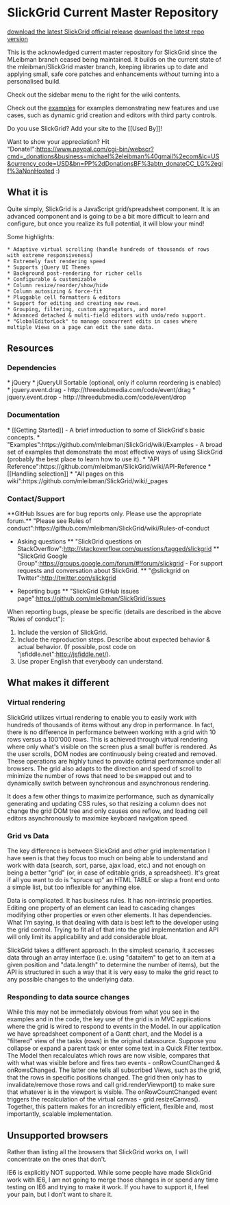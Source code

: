 # SlickGrid Current Master Repository

[download the latest SlickGrid official release](https://github.com/6pac/SlickGrid/releases)
[download the latest repo version](https://github.com/6pac/SlickGrid)

This is the acknowledged current master repository for SlickGrid since the MLeibman branch ceased being maintained.
It builds on the current state of the mleibman/SlickGrid master branch, keeping libraries up to date and applying small,
safe core patches and enhancements _without_ turning into a personalised build. 

Check out the sidebar menu to the right for the wiki contents.

Check out the [examples](https://github.com/6pac/SlickGrid/wiki/Examples) for examples demonstrating new features and use cases, such as dynamic grid creation and editors with third party controls.

Do you use SlickGrid? Add your site to the [[Used By]]!

Want to show your appreciation?  Hit "Donate!":https://www.paypal.com/cgi-bin/webscr?cmd=_donations&business=michael%2eleibman%40gmail%2ecom&lc=US&currency_code=USD&bn=PP%2dDonationsBF%3abtn_donateCC_LG%2egif%3aNonHosted :)

<h2>What it is</h2>

Quite simply, SlickGrid is a JavaScript grid/spreadsheet component.
It is an advanced component and is going to be a bit more difficult to learn and configure, but once you realize its full potential, it will blow your mind!

Some highlights:

    * Adaptive virtual scrolling (handle hundreds of thousands of rows with extreme responsiveness)
    * Extremely fast rendering speed
    * Supports jQuery UI Themes
    * Background post-rendering for richer cells
    * Configurable & customizable
    * Column resize/reorder/show/hide
    * Column autosizing & force-fit
    * Pluggable cell formatters & editors
    * Support for editing and creating new rows.
    * Grouping, filtering, custom aggregators, and more!
    * Advanced detached & multi-field editors with undo/redo support.
    * "GlobalEditorLock" to manage concurrent edits in cases where multiple Views on a page can edit the same data. 

<h2>Resources</h2>

<h3>Dependencies</h3>
* jQuery
* jQueryUI Sortable (optional, only if column reordering is enabled)
* jquery.event.drag - http://threedubmedia.com/code/event/drag
* jquery.event.drop - http://threedubmedia.com/code/event/drop

<h3>Documentation</h3>
* [[Getting Started]] - A brief introduction to some of SlickGrid's basic concepts.
* "Examples":https://github.com/mleibman/SlickGrid/wiki/Examples - A broad set of examples that demonstrate the most effective ways of using SlickGrid (probably the best place to learn how to use it).
* "API Reference":https://github.com/mleibman/SlickGrid/wiki/API-Reference
* [[Handling selection]]
* "All pages on this wiki":https://github.com/mleibman/SlickGrid/wiki/_pages

<h3>Contact/Support</h3>
**GitHub Issues are for bug reports only. Please use the appropriate forum.**
"Please see Rules of conduct":https://github.com/mleibman/SlickGrid/wiki/Rules-of-conduct

* Asking questions
** "SlickGrid questions on StackOverflow":http://stackoverflow.com/questions/tagged/slickgrid
** "SlickGrid Google Group":https://groups.google.com/forum/#!forum/slickgrid - For support requests and conversation about SlickGrid.
** "@slickgrid on Twitter":http://twitter.com/slickgrid

* Reporting bugs
** "SlickGrid GitHub issues page":https://github.com/mleibman/SlickGrid/issues

When reporting bugs, please be specific (details are described in the above "Rules of conduct"):

1. Include the version of SlickGrid.
2. Include the reproduction steps. Describe about expected behavior & actual behavior.
(If possible, post code on "jsfiddle.net":http://jsfiddle.net/).
3. Use proper English that everybody can understand.

<h2>What makes it different</h2>

<h3>Virtual rendering</h3>

SlickGrid utilizes virtual rendering to enable you to easily work with hundreds of thousands of items without any drop in performance. In fact, there is no difference in performance between working with a grid with 10 rows versus a 100'000 rows. This is achieved through virtual rendering where only what's visible on the screen plus a small buffer is rendered. As the user scrolls, DOM nodes are continuously being created and removed. These operations are highly tuned to provide optimal performance under all browsers. The grid also adapts to the direction and speed of scroll to minimize the number of rows that need to be swapped out and to dynamically switch between synchronous and asynchronous rendering.

It does a few other things to maximize performance, such as dynamically generating and updating CSS rules, so that resizing a column does not change the grid DOM tree and only causes one reflow, and loading cell editors asynchronously to maximize keyboard navigation speed.

<h3>Grid vs Data</h3>

The key difference is between SlickGrid and other grid implementation I have seen is that they focus too much on being able to understand and work with data (search, sort, parse, ajax load, etc.) and not enough on being a better "grid" (or, in case of editable grids, a spreadsheet). It's great if all you want to do is "spruce up" an HTML TABLE or slap a front end onto a simple list, but too inflexible for anything else.

Data is complicated. It has business rules. It has non-intrinsic properties. Editing one property of an element can lead to cascading changes modifying other properties or even other elements. It has dependencies. What I'm saying, is that dealing with data is best left to the developer using the grid control. Trying to fit all of that into the grid implementation and API will only limit its applicability and add considerable bloat.

SlickGrid takes a different approach. In the simplest scenario, it accesses data through an array interface (i.e. using "dataitem" to get to an item at a given position and "data.length" to determine the number of items), but the API is structured in such a way that it is very easy to make the grid react to any possible changes to the underlying data. 

<h3>Responding to data source changes</h3>

While this may not be immediately obvious from what you see in the examples and in the code, the key use of the grid is in MVC applications where the grid is wired to respond to events in the Model.  In our application we have spreadsheet component of a Gantt chart, and the Model is a "filtered" view of the tasks (rows) in the original datasource.  Suppose you collapse or expand a parent task or enter some text in a Quick Filter textbox.  The Model then recalculates which rows are now visible, compares that with what was visible before and fires two events - onRowCountChanged & onRowsChanged.  The latter one tells all subscribed Views, such as the grid, that the rows in specific positions changed.  The grid then only has to invalidate/remove those rows and call grid.renderViewport() to make sure that whatever is in the viewport is visible.  The onRowCountChanged event triggers the recalculation of the virtual canvas - grid.resizeCanvas().  Together, this pattern makes for an incredibly efficient, flexible and, most importantly, scalable implementation. 


<h2>Unsupported browsers</h2>
Rather than listing all the browsers that SlickGrid works on, I will concentrate on the ones that don't.  

IE6 is explicitly NOT supported.  While some people have made SlickGrid work with IE6, I am not going to merge those changes in or spend any time testing on IE6 and trying to make it work.  If you have to support it, I feel your pain, but I don't want to share it.
